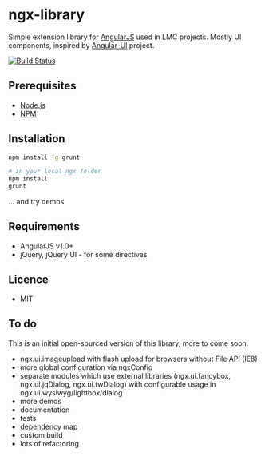 # ngx-library

Simple extension library for [AngularJS] used in LMC projects. Mostly UI components, inspired by [Angular-UI] project.

[![Build Status](https://secure.travis-ci.org/lmc-eu/ngx-library.png?branch=master)](http://travis-ci.org/lmc-eu/ngx-library)


## Prerequisites

- [Node.js]
- [NPM]


## Installation

````bash
npm install -g grunt

# in your local ngx folder
npm install
grunt
````

... and try demos


## Requirements

- AngularJS v1.0+
- jQuery, jQuery UI - for some directives

## Licence

- MIT

## To do

This is an initial open-sourced version of this library, more to come soon.

- ngx.ui.imageupload with flash upload for browsers without File API (IE8)
- more global configuration via ngxConfig
- separate modules which use external libraries (ngx.ui.fancybox, ngx.ui.jqDialog, ngx.ui.twDialog) with configurable usage in ngx.ui.wysiwyg/lightbox/dialog
- more demos
- documentation
- tests
- dependency map
- custom build
- lots of refactoring

[AngularJS]: http://angularjs.org/
[Angular-UI]: https://github.com/angular-ui/angular-ui
[Node.js]: http://nodejs.org/
[NPM]: http://npmjs.org/
